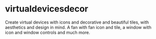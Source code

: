 # virtualdevicesdecor
Create virtual devices with icons and decorative and beautiful tiles, with aesthetics and design in mind. A fan with fan icon and tile, a window with icon and window controls and much more.
